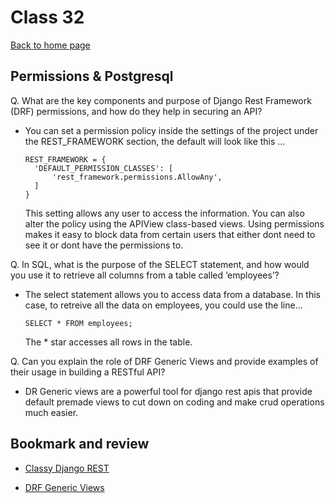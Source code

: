 # Class 32

[Back to home page](../README.md)

## Permissions & Postgresql

Q. What are the key components and purpose of Django Rest Framework (DRF) permissions, and how do they help in securing an API?

- You can set a permission policy inside the settings of the project under the REST_FRAMEWORK section, the default will look like this ...

      REST_FRAMEWORK = {
        'DEFAULT_PERMISSION_CLASSES': [
            'rest_framework.permissions.AllowAny',
        ]
      }
  This setting allows any user to access the information. You can also alter the policy using the APIView class-based views. Using permissions makes it easy to block data from certain users that either dont need to see it or dont have the permissions to.

Q. In SQL, what is the purpose of the SELECT statement, and how would you use it to retrieve all columns from a table called ‘employees’?

- The select statement allows you to access data from a database. In this case, to retreive all the data on employees, you could use the line...

      SELECT * FROM employees;

  The * star accesses all rows in the table.

Q. Can you explain the role of DRF Generic Views and provide examples of their usage in building a RESTful API?

- DR Generic views are a powerful tool for django rest apis that provide default premade views to cut down on coding and make crud operations much easier.

## Bookmark and review

- [Classy Django REST](http://www.cdrf.co/)

- [DRF Generic Views](https://www.django-rest-framework.org/api-guide/generic-views/)
